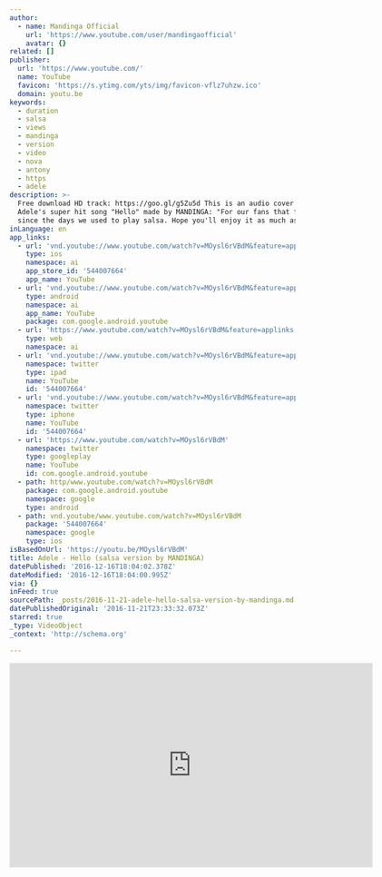 ```yaml
---
author:
  - name: Mandinga Official
    url: 'https://www.youtube.com/user/mandingaofficial'
    avatar: {}
related: []
publisher:
  url: 'https://www.youtube.com/'
  name: YouTube
  favicon: 'https://s.ytimg.com/yts/img/favicon-vflz7uhzw.ico'
  domain: youtu.be
keywords:
  - duration
  - salsa
  - views
  - mandinga
  - version
  - video
  - nova
  - antony
  - https
  - adele
description: >-
  Free download HD track: https://goo.gl/g5Zu5d This is an audio cover for
  Adele's super hit song "Hello" made by MANDINGA: "For our fans that follow us
  since the days we used to play salsa. Hope you'll enjoy it as much as we do!"
inLanguage: en
app_links:
  - url: 'vnd.youtube://www.youtube.com/watch?v=MOysl6rVBdM&feature=applinks'
    type: ios
    namespace: ai
    app_store_id: '544007664'
    app_name: YouTube
  - url: 'vnd.youtube://www.youtube.com/watch?v=MOysl6rVBdM&feature=applinks'
    type: android
    namespace: ai
    app_name: YouTube
    package: com.google.android.youtube
  - url: 'https://www.youtube.com/watch?v=MOysl6rVBdM&feature=applinks'
    type: web
    namespace: ai
  - url: 'vnd.youtube://www.youtube.com/watch?v=MOysl6rVBdM&feature=applinks'
    namespace: twitter
    type: ipad
    name: YouTube
    id: '544007664'
  - url: 'vnd.youtube://www.youtube.com/watch?v=MOysl6rVBdM&feature=applinks'
    namespace: twitter
    type: iphone
    name: YouTube
    id: '544007664'
  - url: 'https://www.youtube.com/watch?v=MOysl6rVBdM'
    namespace: twitter
    type: googleplay
    name: YouTube
    id: com.google.android.youtube
  - path: http/www.youtube.com/watch?v=MOysl6rVBdM
    package: com.google.android.youtube
    namespace: google
    type: android
  - path: vnd.youtube/www.youtube.com/watch?v=MOysl6rVBdM
    package: '544007664'
    namespace: google
    type: ios
isBasedOnUrl: 'https://youtu.be/MOysl6rVBdM'
title: Adele - Hello (salsa version by MANDINGA)
datePublished: '2016-12-16T18:04:02.378Z'
dateModified: '2016-12-16T18:04:00.995Z'
via: {}
inFeed: true
sourcePath: _posts/2016-11-21-adele-hello-salsa-version-by-mandinga.md
datePublishedOriginal: '2016-11-21T23:33:32.073Z'
starred: true
_type: VideoObject
_context: 'http://schema.org'

---
```

<iframe src="https://cdn.embedly.com/widgets/media.html?src=https%3A%2F%2Fwww.youtube.com%2Fembed%2FMOysl6rVBdM%3Ffeature%3Doembed&amp;url=http%3A%2F%2Fwww.youtube.com%2Fwatch%3Fv%3DMOysl6rVBdM&amp;image=https%3A%2F%2Fi.ytimg.com%2Fvi%2FMOysl6rVBdM%2Fhqdefault.jpg&amp;key=b7d04c9b404c499eba89ee7072e1c4f7&amp;type=text%2Fhtml&amp;schema=youtube" width="640" height="360" scrolling="no" frameborder="0" allowfullscreen="" style=""></iframe>